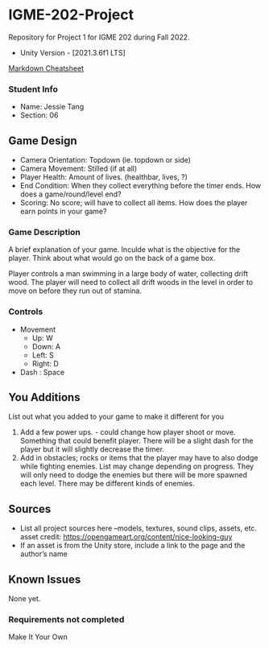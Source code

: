 # IGME-202-Project
Repository for Project 1 for IGME 202 during Fall 2022.
- Unity Version - [2021.3.6f1 LTS]

[Markdown Cheatsheet](https://github.com/adam-p/markdown-here/wiki/Markdown-Here-Cheatsheet)

### Student Info

-   Name: Jessie Tang
-   Section: 06

## Game Design

-   Camera Orientation: Topdown (ie. topdown or side)
-   Camera Movement: Stilled (if at all)
-   Player Health: Amount of lives. (healthbar, lives, ?)
-   End Condition: When they collect everything before the timer ends. How does a game/round/level end?
-   Scoring: No score; will have to collect all items. How does the player earn points in your game?

### Game Description

A brief explanation of your game. Inculde what is the objective for the player. Think about what would go on the back of a game box.

Player controls a man swimming in a large body of water, collecting drift wood. The player will need to collect all drift woods in the level in order to move on before they run out of stamina.

### Controls

-   Movement
    -   Up: W
    -   Down: A
    -   Left: S
    -   Right: D
-   Dash : Space

## You Additions

List out what you added to your game to make it different for you
1. Add a few power ups. - could change how player shoot or move. Something that could benefit player.
  There will be a slight dash for the player but it will slightly decrease the timer.
3. Add in obstacles; rocks or items that the player may have to also dodge while fighting enemies.
List may change depending on progress.
  They will only need to dodge the enemies but there will be more spawned each level. There may be different kinds of enemies.

## Sources

-   List all project sources here –models, textures, sound clips, assets, etc.
asset credit: https://opengameart.org/content/nice-looking-guy
-   If an asset is from the Unity store, include a link to the page and the author’s name

## Known Issues
None yet.

### Requirements not completed
Make It Your Own

